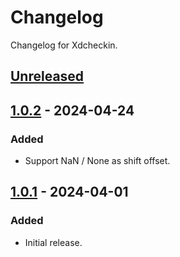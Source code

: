 # Changelog

Changelog for Xdcheckin.

## [Unreleased]

## [1.0.2] - 2024-04-24

### Added

- Support NaN / None as shift offset.

## [1.0.1] - 2024-04-01

### Added

- Initial release.

[unreleased]: https://github.com/Pairman/Xdcheckin/compare/1.0.2...main
[1.0.2]: https://github.com/Pairman/Xdcheckin/compare/1.0.1...1.0.2
[1.0.1]: https://github.com/Pairman/Xdcheckin/tree/1.0.1
